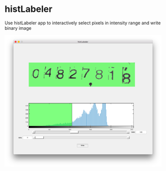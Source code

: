 # histLabeler

 Use histLabeler app to interactively select pixels in intensity range and write binary image

![histLabeler](histLabeler.png)